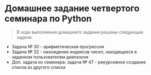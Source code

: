 # Домашнее задание четвертого семинара по Python
> В ходе выполнения домашнего задания решены следующие задачи:
* Задача № 30 - арифметическая прогрессия
* Задача № 32 - нахождение индексов чисел, находящихся в заданном пользователем диапазоне
* Доп. задача из семинара: задача № 47 - рекурсивное создание списка из другого списка
